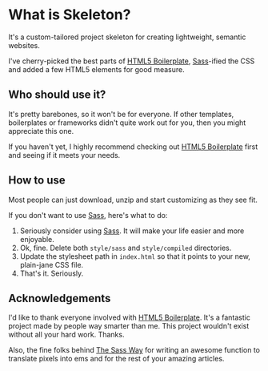 What is Skeleton?
=================
It's a custom-tailored project skeleton for creating lightweight, semantic websites.

I've cherry-picked the best parts of [HTML5 Boilerplate][1], [Sass][2]-ified the CSS and added a few HTML5 elements for good measure.

Who should use it?
------------------
It's pretty barebones, so it won't be for everyone. If other templates, boilerplates or frameworks didn't quite work out for you, then you might appreciate this one.

If you haven't yet, I highly recommend checking out [HTML5 Boilerplate][1] first and seeing if it meets your needs.

How to use
----------
Most people can just download, unzip and start customizing as they see fit.

If you don't want to use [Sass][2], here's what to do:

1. Seriously consider using [Sass][2]. It will make your life easier and more enjoyable.
2. Ok, fine. Delete both `style/sass` and `style/compiled` directories.
3. Update the stylesheet path in `index.html` so that it points to your new, plain-jane CSS file.
4. That's it. Seriously.

Acknowledgements
----------------
I'd like to thank everyone involved with [HTML5 Boilerplate][1]. It's a fantastic project made by people way smarter than me. This project wouldn't exist without all your hard work. Thanks.

Also, the fine folks behind [The Sass Way][3] for writing an awesome function to translate pixels into ems and for the rest of your amazing articles.

[1]: http://html5boilerplate.com/
[2]: http://sass-lang.com/
[3]: http://thesassway.com/intermediate/responsive-web-design-part-1